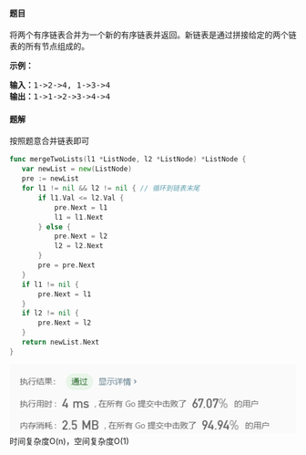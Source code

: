 #### 题目
<p>将两个有序链表合并为一个新的有序链表并返回。新链表是通过拼接给定的两个链表的所有节点组成的。&nbsp;</p>

<p><strong>示例：</strong></p>

<pre><strong>输入：</strong>1-&gt;2-&gt;4, 1-&gt;3-&gt;4
<strong>输出：</strong>1-&gt;1-&gt;2-&gt;3-&gt;4-&gt;4
</pre>


 #### 题解
 按照题意合并链表即可
 ```go
 func mergeTwoLists(l1 *ListNode, l2 *ListNode) *ListNode {
 	var newList = new(ListNode)
 	pre := newList
 	for l1 != nil && l2 != nil { // 循环到链表末尾
 		if l1.Val <= l2.Val {
 			pre.Next = l1
 			l1 = l1.Next
 		} else {
 			pre.Next = l2
 			l2 = l2.Next
 		}
 		pre = pre.Next
 	}
 	if l1 != nil {
 		pre.Next = l1
 	}
 	if l2 != nil {
 		pre.Next = l2
 	}
 	return newList.Next
 }
 ```
 ![](https://raw.githubusercontent.com/betterfor/cloudImage/master/images/2020-02-14/002101.png)
 时间复杂度O(n)，空间复杂度O(1)